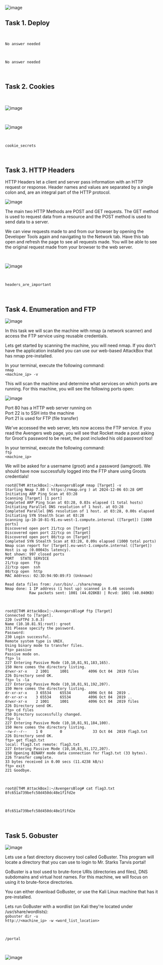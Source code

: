 


![image](https://github.com/user-attachments/assets/f89568a0-f6a1-4b0a-bc4c-efe105fbe539)


<h2>Task 1. Deploy</h2>

<br>

<code>No answer needed</code>

<br>

<code>No answer needed</code>

<br>

<h2>Task 2. Cookies</h2>

<br>

![image](https://github.com/user-attachments/assets/b418cb0b-8ba5-4ace-b1ca-9c26d2155876)

<br>

![image](https://github.com/user-attachments/assets/3fbff5ca-0e71-4ec5-b9fe-39f6879c4f1c)

<br>

<code>cookie_secrets</code>

<br>

<h2>Task 3. HTTP Headers</h2>
<p>HTTP Headers let a client and server pass information with an HTTP request or response. Header names and values are separated by a single colon and, are an integral part of the HTTP protocol.</p>

![image](https://github.com/user-attachments/assets/36620849-a380-4c48-8199-339db2c42f54)


<p>The main two HTTP Methods are POST and GET requests. The GET method is used to request data from a resource and the POST method is used to send data to a server.<br>

We can view requests made to and from our browser by opening the Developer Tools again and navigating to the Network tab. Have this tab open and refresh the page to see all requests made. You will be able to see the original request made from your browser to the web server. </p>

<br>

![image](https://github.com/user-attachments/assets/894a81f1-c4d0-4383-8345-0bf33b8e1c6e)

<br>

<code>headers_are_important</code>

<br>

<h2>Task 4. Enumeration and FTP</h2>

![image](https://github.com/user-attachments/assets/fd13d824-5676-40c3-9053-2ab0c296cdb0)


<p>In this task we will scan the machine with nmap (a network scanner) and access the FTP service using reusable credentials.<br>

Lets get started by scanning the machine, you will need nmap. If you don't have the application installed you can use our web-based AttackBox that has nmap pre-installed.<br>


In your terminal, execute the following command:<br>
<code>nmap <machine_ip> -v</code>

 This will scan the machine and determine what services on which ports are running. For this machine, you will see the following ports open:</p>

 ![image](https://github.com/user-attachments/assets/f39acee6-436c-4682-a84c-2e556d393f03)

<p>Port 80 has a HTTP web server running on<br>
Port 22 is to SSH into the machine<br>
Port 21 is used for FTP (file transfer)<br>

We've accessed the web server, lets now access the FTP service. If you read the Avengers web page, you will see that Rocket made a post asking for Groot's password to be reset, the post included his old password too!<br>

In your terminal, execute the following command:<br>
<code>ftp <machine_ip></code>

We will be asked for a username (groot) and a password (iamgroot). We should have now successfully logged into the FTP share using Groots credentials!</p>

<pre><code>root@[THM AttackBox]:~/AvengersBlog# nmap [Target] -v
Starting Nmap 7.80 ( https://nmap.org ) at 2024-12-06 03:28 GMT
Initiating ARP Ping Scan at 03:28
Scanning [Target] [1 port]
Completed ARP Ping Scan at 03:28, 0.03s elapsed (1 total hosts)
Initiating Parallel DNS resolution of 1 host. at 03:28
Completed Parallel DNS resolution of 1 host. at 03:28, 0.00s elapsed
Initiating SYN Stealth Scan at 03:28
Scanning ip-10-10-81-91.eu-west-1.compute.internal ([Target]) [1000 ports]
Discovered open port 21/tcp on [Target]
Discovered open port 22/tcp on [Target]
Discovered open port 80/tcp on [Target]
Completed SYN Stealth Scan at 03:28, 0.09s elapsed (1000 total ports)
Nmap scan report for [Target].eu-west-1.compute.internal ([Target])
Host is up (0.00043s latency).
Not shown: 997 closed ports
PORT   STATE SERVICE
21/tcp open  ftp
22/tcp open  ssh
80/tcp open  http
MAC Address: 02:3D:94:9D:89:F3 (Unknown)

Read data files from: /usr/bin/../share/nmap
Nmap done: 1 IP address (1 host up) scanned in 0.46 seconds
           Raw packets sent: 1001 (44.028KB) | Rcvd: 1001 (40.040KB)
</code></pre>

<br>

<pre><code>root@[THM AttackBox]:~/AvengersBlog# ftp [Target]
Connected to [Target].
220 (vsFTPd 3.0.3)
Name (10.10.81.91:root): groot
331 Please specify the password.
Password:
230 Login successful.
Remote system type is UNIX.
Using binary mode to transfer files.
ftp> passive
Passive mode on.
ftp> ls
227 Entering Passive Mode (10,10,81,91,183,165).
150 Here comes the directory listing.
drwxr-xr-x    2 1001     1001         4096 Oct 04  2019 files
226 Directory send OK.
ftp> ls -la
227 Entering Passive Mode (10,10,81,91,192,207).
150 Here comes the directory listing.
dr-xr-xr-x    3 65534    65534        4096 Oct 04  2019 .
dr-xr-xr-x    3 65534    65534        4096 Oct 04  2019 ..
drwxr-xr-x    2 1001     1001         4096 Oct 04  2019 files
226 Directory send OK.
ftp> cd files
250 Directory successfully changed.
ftp> ls
227 Entering Passive Mode (10,10,81,91,184,100).
150 Here comes the directory listing.
-rw-r--r--    1 0        0              33 Oct 04  2019 flag3.txt
226 Directory send OK.
ftp> get flag3.txt
local: flag3.txt remote: flag3.txt
227 Entering Passive Mode (10,10,81,91,172,207).
150 Opening BINARY mode data connection for flag3.txt (33 bytes).
226 Transfer complete.
33 bytes received in 0.00 secs (11.4238 kB/s)
ftp> exit
221 Goodbye.
</code></pre>

<br>

<pre><code>root@[THM AttackBox]:~/AvengersBlog# cat flag3.txt
8fc651a739befc58d450dc48e1f1fd2e
</code></pre>

<br>

<code>8fc651a739befc58d450dc48e1f1fd2e</code>

<br>

<h2>Task 5. Gobuster</h2>

![image](https://github.com/user-attachments/assets/af3cfa61-4759-484d-b849-4a1b4f102044)

<p>Lets use a fast directory discovery tool called GoBuster. This program will locate a directory that you can use to login to Mr. Starks Tarvis portal!<br>

GoBuster is a tool used to brute-force URIs (directories and files), DNS subdomains and virtual host names. For this machine, we will focus on using it to brute-force directories.<br>

You can either download GoBuster, or use the Kali Linux machine that has it pre-installed.<br>

Lets run GoBuster with a wordlist (on Kali they're located under /usr/share/wordlists):<br>
<code>gobuster dir -u http://<machine_ip> -w <word_list_location></code></p>

<br>

<code>/portal</code>



<br>

![image](https://github.com/user-attachments/assets/9fcf87fb-11c4-4c75-9a78-51625b069d1c)



















